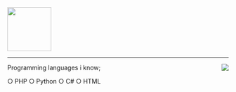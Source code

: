 <img src="https://www.icegif.com/wp-content/uploads/2021/12/icegif-788.gif" width="100" height="100" />

---

<a href="https://discord.com/users/943219154905874433">
  <img src="https://lanyard-profile-readme.vercel.app/api/943219154905874433?hideTimestamp=true&idleMessage=AFK..." align="right" />
</a>

Programming languages i know;

○ PHP
○ Python
○ C#
○ HTML
